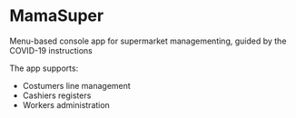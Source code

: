 # MamaSuper
Menu-based console app for supermarket managementing, guided by the COVID-19 instructions

The app supports:
* Costumers line management
* Cashiers registers
* Workers administration
